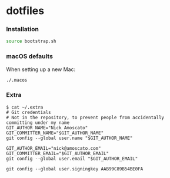 # dotfiles

### Installation

```bash
source bootstrap.sh
```

### macOS defaults

When setting up a new Mac:

```bash
./.macos
```

### Extra

```
$ cat ~/.extra
# Git credentials
# Not in the repository, to prevent people from accidentally committing under my name
GIT_AUTHOR_NAME="Nick Amoscato"
GIT_COMMITTER_NAME="$GIT_AUTHOR_NAME"
git config --global user.name "$GIT_AUTHOR_NAME"

GIT_AUTHOR_EMAIL="nick@amoscato.com"
GIT_COMMITTER_EMAIL="$GIT_AUTHOR_EMAIL"
git config --global user.email "$GIT_AUTHOR_EMAIL"

git config --global user.signingkey AAB99C89B54BE0FA
```
